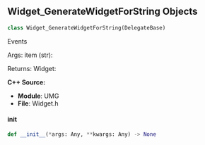 ## Widget_GenerateWidgetForString Objects

```python
class Widget_GenerateWidgetForString(DelegateBase)
```

Events

Args:
    item (str): 

Returns:
    Widget:

**C++ Source:**

- **Module**: UMG
- **File**: Widget.h

<a id="unreal.Widget_GenerateWidgetForString.__init__"></a>

#### __init__

```python
def __init__(*args: Any, **kwargs: Any) -> None
```

<a id="unreal.Widget_GetBool"></a>